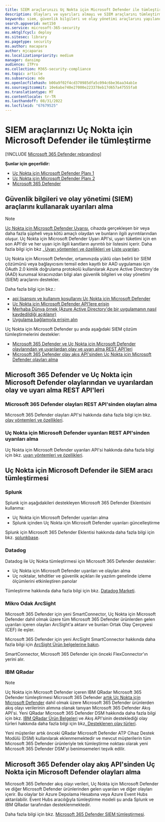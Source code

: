 ```yaml
---
title: SIEM araçlarınızı Uç Nokta için Microsoft Defender ile tümleştirme
description: Olayları ve uyarıları almayı ve SIEM araçlarını tümleştirmeyi öğrenin.
keywords: siem, güvenlik bilgileri ve olay yönetimi araçlarını yapılandırma, splunk, arcsight, özel göstergeler, rest API, uyarı tanımları, risk göstergeleri
search.appverid: met150
ms.service: microsoft-365-security
ms.mktglfcycl: deploy
ms.sitesec: library
ms.pagetype: security
ms.author: macapara
author: mjcaparas
ms.localizationpriority: medium
manager: dansimp
audience: ITPro
ms.collection: M365-security-compliance
ms.topic: article
ms.subservice: mde
ms.openlocfilehash: b00a9f02f4cd370985dfa5c094c6be36aa34ab1e
ms.sourcegitcommit: 10e6abe740e27000e223378eb17d657a47555fa8
ms.translationtype: MT
ms.contentlocale: tr-TR
ms.lasthandoff: 08/31/2022
ms.locfileid: "67679525"
---
```

# <a name="integrate-your-siem-tools-with-microsoft-defender-for-endpoint"></a>SIEM araçlarınızı Uç Nokta için Microsoft Defender ile tümleştirme

[!INCLUDE [Microsoft 365 Defender rebranding](../../includes/microsoft-defender.md)]

**Şunlar için geçerlidir:**
- [Uç Nokta için Microsoft Defender Planı 1](https://go.microsoft.com/fwlink/p/?linkid=2154037)
- [Uç Nokta için Microsoft Defender Planı 2](https://go.microsoft.com/fwlink/p/?linkid=2154037)
- [Microsoft 365 Defender](https://go.microsoft.com/fwlink/?linkid=2118804)


## <a name="ingest-alerts-using-security-information-and-events-management-siem-tools"></a>Güvenlik bilgileri ve olay yönetimi (SIEM) araçlarını kullanarak uyarıları alma

> [!NOTE]
>
> [Uç Nokta için Microsoft Defender Uyarısı](alerts.md), cihazda gerçekleşen bir veya daha fazla şüpheli veya kötü amaçlı olaydan ve bunların ilgili ayrıntılarından oluşur. Uç Nokta için Microsoft Defender Uyarı API'si, uyarı tüketimi için en son API'dir ve her uyarı için ilgili kanıtların ayrıntılı bir listesini içerir. Daha fazla bilgi için bkz [. Uyarı yöntemleri ve özellikleri ve](alerts.md) [Liste uyarıları](get-alerts.md).

Uç Nokta için Microsoft Defender, ortamınızda yüklü olan belirli bir SIEM çözümünü veya bağlayıcısını temsil eden kayıtlı bir AAD uygulaması için OAuth 2.0 kimlik doğrulama protokolü kullanılarak Azure Active Directory'de (AAD) kurumsal kiracınızdan bilgi alan güvenlik bilgileri ve olay yönetimi (SIEM) araçlarını destekler.

Daha fazla bilgi için bkz.:

- [api lisansını ve kullanım koşullarını Uç Nokta için Microsoft Defender](api-terms-of-use.md) 
- [Uç Nokta için Microsoft Defender API’lere erişin](apis-intro.md)
- [Merhaba Dünya örnek (Azure Active Directory'de bir uygulamanın nasıl kaydedildiği açıklanır)](api-hello-world.md)
- [Uygulama bağlamıyla erişim alın](exposed-apis-create-app-webapp.md)


Uç Nokta için Microsoft Defender şu anda aşağıdaki SIEM çözüm tümleştirmelerini destekler: 

- [Microsoft 365 Defender ve Uç Nokta için Microsoft Defender olaylarından ve uyarılardan olay ve uyarı alma REST API'leri](#ingesting-incidents-and-alerts-from-the-microsoft-365-defender-and-microsoft-defender-for-endpoint-incidents-and-alerts-rest-apis)
- [Microsoft 365 Defender olay akış API'sinden Uç Nokta için Microsoft Defender olayları alma](#ingesting-microsoft-defender-for-endpoint-events-from-the-microsoft-365-defender-event-streaming-api)

## <a name="ingesting-incidents-and-alerts-from-the-microsoft-365-defender-and-microsoft-defender-for-endpoint-incidents-and-alerts-rest-apis"></a>Microsoft 365 Defender ve Uç Nokta için Microsoft Defender olaylarından ve uyarılardan olay ve uyarı alma REST API'leri

### <a name="ingesting-incidents-from-the-microsoft-365-defender-incidents-rest-api"></a>Microsoft 365 Defender olayları REST API'sinden olayları alma

Microsoft 365 Defender olayları API'si hakkında daha fazla bilgi için bkz. [olay yöntemleri ve özellikleri](../defender/api-incident.md).

### <a name="ingesting-alerts-from-the-microsoft-defender-for-endpoint-alerts-rest-api"></a>Uç Nokta için Microsoft Defender uyarıları REST API'sinden uyarıları alma

Uç Nokta için Microsoft Defender uyarıları API'si hakkında daha fazla bilgi için bkz. [uyarı yöntemleri ve özellikleri](alerts.md).

## <a name="siem-tool-integration-with-microsoft-defender-for-endpoint"></a>Uç Nokta için Microsoft Defender ile SIEM aracı tümleştirmesi

### <a name="splunk"></a>Splunk

Splunk için aşağıdakileri destekleyen Microsoft 365 Defender Eklentisini kullanma:

- Uç Nokta için Microsoft Defender uyarıları alma
- Splunk içinden Uç Nokta için Microsoft Defender uyarıları güncelleştirme

Splunk için Microsoft 365 Defender Eklentisi hakkında daha fazla bilgi için bkz. [splunkbase](https://splunkbase.splunk.com/app/4959/).

### <a name="datadog"></a>Datadog

Datadog ile Uç Nokta tümleştirmesi için Microsoft 365 Defender destekler:

- Uç Nokta için Microsoft Defender uyarıları ve olayları alma
- Uç noktalar, tehditler ve güvenlik açıkları ile yazılım genelinde izleme ölçümlerini etkinleştiren panolar

Tümleştirme hakkında daha fazla bilgi için bkz. [Datadog Marketi](https://app.datadoghq.com/marketplace/app/crest-data-systems-microsoft-defender/support).

### <a name="micro-focus-arcsight"></a>Mikro Odak ArcSight

Microsoft 365 Defender için yeni SmartConnector, Uç Nokta için Microsoft Defender dahil olmak üzere tüm Microsoft 365 Defender ürünlerden gelen uyarıları içeren olayları ArcSight'a aktarır ve bunları Ortak Olay Çerçevesi (CEF) ile eşler.

Microsoft 365 Defender için yeni ArcSight SmartConnector hakkında daha fazla bilgi için [ArcSight Ürün belgelerine bakın](https://www.microfocus.com/documentation/arcsight/arcsight-smartconnectors/microsoft-365-defender/index.html).

SmartConnector, Microsoft 365 Defender için önceki FlexConnector'ın yerini alır.

### <a name="ibm-qradar"></a>IBM QRadar

>[!NOTE]
>Uç Nokta için Microsoft Defender içeren IBM QRadar Microsoft 365 Defender tümleştirmesi Microsoft 365 Defender [artık Uç Nokta için Microsoft Defender](../defender/streaming-api.md) dahil olmak üzere Microsoft 365 Defender ürünlerden akış olayı verilerinin alımına olanak tanıyan Microsoft 365 Defender Akış API'si. Yeni QRadar Microsoft 365 Defender DSM hakkında daha fazla bilgi için bkz. [IBM QRadar Ürün Belgeleri](https://www.ibm.com/docs/en/dsm?topic=microsoft-365-defender) ve Akış API'sinin desteklediği olay türleri hakkında daha fazla bilgi için bkz[. Desteklenen olay türleri](../defender/supported-event-types.md).

Yeni müşteriler artık önceki QRadar Microsoft Defender ATP Cihaz Destek Modülü (DSM) kullanılarak eklenmemektedir ve mevcut müşterilerin tüm Microsoft 365 Defender ürünleriyle tek tümleştirme noktası olarak yeni Microsoft 365 Defender DSM'yi benimsemeleri teşvik edilir.

## <a name="ingesting-microsoft-defender-for-endpoint-events-from-the-microsoft-365-defender-event-streaming-api"></a>Microsoft 365 Defender olay akış API'sinden Uç Nokta için Microsoft Defender olayları alma

Microsoft 365 Defender akış olayı verileri, Uç Nokta için Microsoft Defender ve diğer Microsoft Defender ürünlerinden gelen uyarıları ve diğer olayları içerir. Bu olaylar bir Azure Depolama Hesabına veya Azure Event Hubs aktarılabilir. Event Hubs aracılığıyla tümleştirme modeli şu anda Splunk ve IBM QRadar tarafından desteklenmektedir.

Daha fazla bilgi için bkz. [Microsoft 365 Defender SIEM tümleştirmesi](../defender/configure-siem-defender.md).

